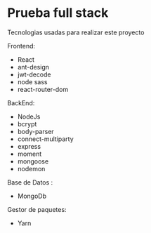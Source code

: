 # Prueba full stack

Tecnologias usadas para realizar este proyecto

Frontend:
- React
- ant-design
- jwt-decode
- node sass
- react-router-dom

BackEnd:
- NodeJs
- bcrypt
- body-parser
- connect-multiparty
- express
- moment
- mongoose
- nodemon

Base de Datos :
- MongoDb

Gestor de paquetes:
- Yarn
